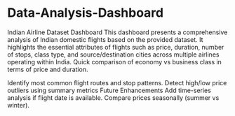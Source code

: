  # Data-Analysis-Dashboard
 Indian Airline Dataset Dashboard
This dashboard presents a comprehensive analysis of Indian domestic flights based on the provided dataset. It highlights the essential attributes of flights such as price, duration, number of stops, class type, and source/destination cities across multiple airlines operating within India.
Quick comparison of economy vs business class in terms of price and duration.

Identify most common flight routes and stop patterns.
Detect high/low price outliers using summary metrics
Future Enhancements
Add time-series analysis if flight date is available.
Compare prices seasonally (summer vs winter).


